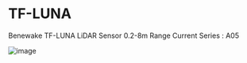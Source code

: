 # TF-LUNA
Benewake TF-LUNA LiDAR Sensor 0.2-8m Range
Current Series : A05

![image](https://github.com/microrobotics/TF-LUNA/assets/4562957/f6b3e0fe-e978-428c-8324-8d5180243c49)

